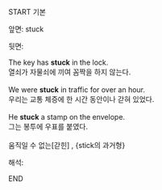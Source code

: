 START
기본

앞면:
stuck


뒷면:
<div>The key has <strong>stuck</strong> in the lock. </div><div><div>열쇠가 자물쇠에 끼여 꼼짝을 하지 않는다.</div></div><br><div>We were <b>stuck</b> in traffic for over an hour. </div><div>우리는 교통 체증에 한 시간 동안이나 갇혀 있었다.</div><div><br></div><div><div>He <strong>stuck</strong> a stamp on the envelope. </div><div><div>그는 봉투에 우표를 붙였다.</div></div></div><div><br></div><div>움직일 수 없는[갇힌] , {stick의 과거형}</div>


해석:
<!--ID: 1746614454790-->
END